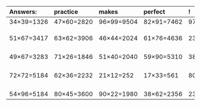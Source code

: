 | Answers: | practice | makes | perfect | ! |
| :--- | :--- | :--- | :--- | :--- |
| 34×39=1326 | 47×60=2820 | 96×99=9504 | 82×91=7462 | 97×87=8439 | 
|   |   |   |   |   | 
|   |   |   |   |   | 
|   |   |   |   |   | 
| 51×67=3417 | 63×62=3906 | 46×44=2024 | 61×76=4636 | 23×44=1012 | 
|   |   |   |   |   | 
|   |   |   |   |   | 
|   |   |   |   |   | 
|   |   |   |   |   | 
| 49×67=3283 | 71×26=1846 | 51×40=2040 | 59×90=5310 | 38×51=1938 | 
|   |   |   |   |   | 
|   |   |   |   |   | 
|   |   |   |   |   | 
|   |   |   |   |   | 
| 72×72=5184 | 62×36=2232 | 21×12=252 | 17×33=561 | 80×12=960 | 
|   |   |   |   |   | 
|   |   |   |   |   | 
|   |   |   |   |   | 
|   |   |   |   |   | 
| 54×96=5184 | 80×45=3600 | 90×22=1980 | 38×62=2356 | 23×24=552 | 
